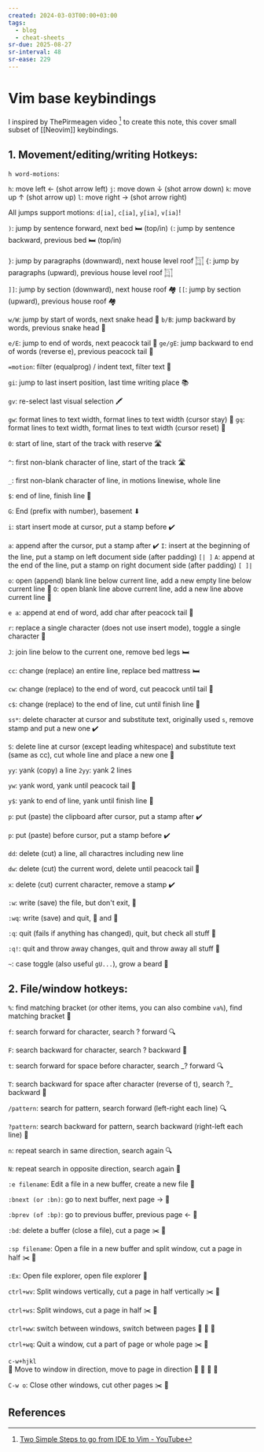 ```yaml
---
created: 2024-03-03T00:00+03:00
tags:
  - blog
  - cheat-sheets
sr-due: 2025-08-27
sr-interval: 48
sr-ease: 229
---
```


# Vim base keybindings

I inspired by ThePirmeagen video [^1] to create this note, this cover small
subset of [[Neovim]] keybindings.

## 1. Movement/editing/writing Hotkeys:

`h word-motions`:

`h`:<wbr class="f"> move left ← (shot arrow left)
`j`:<wbr class="f"> move down ↓ (shot arrow down)
`k`:<wbr class="f"> move up ↑ (shot arrow up)
`l`:<wbr class="f"> move right → (shot arrow right)

All jumps support motions:<wbr class="f"> `d[ia]`, `c[ia]`, `y[ia]`, `v[ia]`!

`)`:<wbr class="f"> jump by sentence forward, next bed 🛏️ (top/in)
`(`:<wbr class="f"> jump by sentence backward, previous bed 🛏️ (top/in)

`}`:<wbr class="f"> jump by paragraphs (downward), next house level roof 𓉩
`{`:<wbr class="f"> jump by paragraphs (upward), previous house level roof 𓉩

`]]`:<wbr class="f"> jump by section (downward), next house roof 🏘️
`[[`:<wbr class="f"> jump by section (upward), previous house roof 🏘️

`w/W`:<wbr class="f"> jump by start of words, next snake head 🐍
`b/B`:<wbr class="f"> jump backward by words, previous snake head 🐍

`e/E`:<wbr class="f"> jump to end of words, next peacock tail 🦚
`ge/gE`:<wbr class="f"> jump backward to end of words (reverse e), previous peacock tail 🦚

`=motion`:<wbr class="f"> filter (equalprog) / indent text, filter text 🧹

`gi`:<wbr class="f"> jump to last insert position, last time writing place 📚

`gv`:<wbr class="f"> re-select last visual selection 🖍️

`gw`:<wbr class="f"> format lines to text width, format lines to text width (cursor stay) 📏
`gq`:<wbr class="f"> format lines to text width, format lines to text width (cursor reset) 📏

`0`:<wbr class="f"> start of line, start of the track with reserve 🛣️

`^`:<wbr class="f"> first non-blank character of line, start of the track 🛣️

`_`:<wbr class="f"> first non-blank character of line, in motions linewise, whole line

`$`:<wbr class="f"> end of line, finish line 🏁

`G`:<wbr class="f"> End (prefix with number), basement ⬇

`i`:<wbr class="f"> start insert mode at cursor, put a stamp before ✔️

`a`:<wbr class="f"> append after the cursor, put a stamp after ✔️
`I`:<wbr class="f"> insert at the beginning of the line, put a stamp on left document side (after padding) `[| ]`
`A`:<wbr class="f"> append at the end of the line, put a stamp on right document side (after padding) `[ ]|`

`o`:<wbr class="f"> open (append) blank line below current line, add a new empty line below current line 📝
`O`:<wbr class="f"> open blank line above current line, add a new line above current line 📝

`e a`:<wbr class="f"> append at end of word, add char after peacock tail 🦚

`r`:<wbr class="f"> replace a single character (does not use insert mode), toggle a single character 🔄

`J`:<wbr class="f"> join line below to the current one, remove bed legs 🛏️

`cc`:<wbr class="f"> change (replace) an entire line, replace bed mattress 🛏️

`cw`:<wbr class="f"> change (replace) to the end of word, cut peacock until tail 🦚

`c$`:<wbr class="f"> change (replace) to the end of line, cut until finish line 🏁

`ss*`:<wbr class="f"> delete character at cursor and substitute text, originally used `s`, remove stamp and put a new one ✔️

`S`:<wbr class="f"> delete line at cursor (except leading whitespace) and substitute text (same as cc), cut whole line and place a new one 📝

`yy`:<wbr class="f"> yank (copy) a line
`2yy`:<wbr class="f"> yank 2 lines

`yw`:<wbr class="f"> yank word, yank until peacock tail 🦚

`y$`:<wbr class="f"> yank to end of line, yank until finish line 🏁

`p`:<wbr class="f"> put (paste) the clipboard after cursor, put a stamp after ✔️

`p`:<wbr class="f"> put (paste) before cursor, put a stamp before ✔️

`dd`:<wbr class="f"> delete (cut) a line, all charactres including new line

`dw`:<wbr class="f"> delete (cut) the current word, delete until peacock tail 🦚

`x`:<wbr class="f"> delete (cut) current character, remove a stamp ✔️

`:w`:<wbr class="f"> write (save) the file, but don't exit, 💾

`:wq`:<wbr class="f"> write (save) and quit, 💾 and 🚪

`:q`:<wbr class="f"> quit (fails if anything has changed), quit, but check all stuff 🚪

`:q!`:<wbr class="f"> quit and throw away changes, quit and throw away all stuff 🚪

`~`:<wbr class="f"> case toggle (also useful `gU...`), grow a beard 🧔


## 2. File/window hotkeys:

`%`:<wbr class="f"> find matching bracket (or other items, you can also combine `va%`), find matching bracket 🧲

`f`:<wbr class="f"> search forward for character, search ? forward 🔍

`F`:<wbr class="f"> search backward for character, search ? backward 🔎

`t`:<wbr class="f"> search forward for space before character, search _? forward 🔍

`T`:<wbr class="f"> search backward for space after character (reverse of t), search ?_ backward 🔎

`/pattern`:<wbr class="f"> search for pattern, search forward (left-right each line) 🔍

`?pattern`:<wbr class="f"> search backward for pattern, search backward (right-left each line) 🔎

`n`:<wbr class="f"> 	repeat search in same direction, search again 🔍

`N`:<wbr class="f"> 	repeat search in opposite direction, search again 🔎

`:e filename`:<wbr class="f"> Edit a file in a new buffer, create a new file 📝

`:bnext (or :bn)`:<wbr class="f"> go to next buffer, next page → 📄

`:bprev (of :bp)`:<wbr class="f"> go to previous buffer, previous page ← 📄

`:bd`:<wbr class="f"> 	delete a buffer (close a file), cut a page ✂️ 📄

`:sp filename`:<wbr class="f"> Open a file in a new buffer and split window, cut a page in half ✂️ 📄

`:Ex`:<wbr class="f"> Open file explorer, open file explorer 📂

`ctrl+wv`:<wbr class="f"> 	Split windows vertically, cut a page in half vertically ✂️ 📄

`ctrl+ws`:<wbr class="f"> Split windows, cut a page in half ✂️ 📄

`ctrl+ww`:<wbr class="f"> switch between windows, switch between pages 📄 🔄 📄

`ctrl+wq`:<wbr class="f"> Quit a window, cut a part of page or whole page ✂️ 📄

`c-w+hjkl`
<br class="f">
                                                          📄
Move to window in direction, move to page in direction 📄 🔄 📄
                                                          📄

`C-w o`:<wbr class="f"> Close other windows, cut other pages ✂️ 📄

## References

[^1]: [Two Simple Steps to go from IDE to Vim - YouTube](https://www.youtube.com/watch?v=1UXHsCT18wE)

